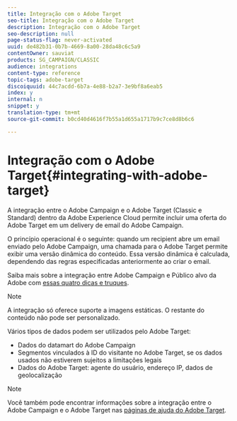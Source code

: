 ```yaml
---
title: Integração com o Adobe Target
seo-title: Integração com o Adobe Target
description: Integração com o Adobe Target
seo-description: null
page-status-flag: never-activated
uuid: de482b31-0b7b-4669-8a00-28da48c6c5a9
contentOwner: sauviat
products: SG_CAMPAIGN/CLASSIC
audience: integrations
content-type: reference
topic-tags: adobe-target
discoiquuid: 44c7acdd-6b7a-4e88-b2a7-3e9bf8a6eab5
index: y
internal: n
snippet: y
translation-type: tm+mt
source-git-commit: b0cd40d4616f7b55a1d655a1717b9c7ce8d8b6c6

---
```



# Integração com o Adobe Target{#integrating-with-adobe-target}

A integração entre o Adobe Campaign e o Adobe Target (Classic e Standard) dentro da Adobe Experience Cloud permite incluir uma oferta do Adobe Target em um delivery de email do Adobe Campaign.

O princípio operacional é o seguinte: quando um recipient abre um email enviado pelo Adobe Campaign, uma chamada para o Adobe Target permite exibir uma versão dinâmica do conteúdo. Essa versão dinâmica é calculada, dependendo das regras especificadas anteriormente ao criar o email.

Saiba mais sobre a integração entre Adobe Campaign e Público alvo da Adobe com [essas quatro dicas e truques](https://www.adobe.com/content/dam/www/us/en/marketing/campaign/pdfs/Adobe_Campaign_for_Target_Tips_and_Tricks.pdf).
>[!NOTE]
>
>A integração só oferece suporte a imagens estáticas. O restante do conteúdo não pode ser personalizado.

Vários tipos de dados podem ser utilizados pelo Adobe Target:

* Dados do datamart do Adobe Campaign
* Segmentos vinculados à ID do visitante no Adobe Target, se os dados usados não estiverem sujeitos a limitações legais
* Dados do Adobe Target: agente do usuário, endereço IP, dados de geolocalização

>[!NOTE]
>
>Você também pode encontrar informações sobre a integração entre o Adobe Campaign e o Adobe Target nas [páginas de ajuda do Adobe Target](https://marketing.adobe.com/resources/help/en_US/target/a4t/c_campaign_and_target.html).
